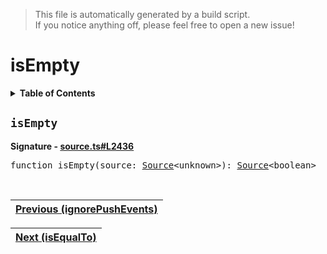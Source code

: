 > This file is automatically generated by a build script.<br>If you notice anything off, please feel free to open a new issue!

# isEmpty

<details><summary><b>Table of Contents</b></summary>

1. [<code>isEmpty</code>](#isEmpty)</details>

## <a name="isEmpty"></a><code>isEmpty</code>

<b>Signature - [source.ts#L2436](..\/..\/packages\/core\/src\/source.ts#L2436)</b>

<pre>function isEmpty(source: <a href="../03-api-source/00-Source.md#Source-Interface">Source</a>&lt;unknown&gt;): <a href="../03-api-source/00-Source.md#Source-Interface">Source</a>&lt;boolean&gt;</pre><br>

| [Previous \(ignorePushEvents\)](036-ignorePushEvents.md#readme) |
| --- |

<div align="right">

| [Next \(isEqualTo\)](038-isEqualTo.md#readme) |
| --- |
</div>
